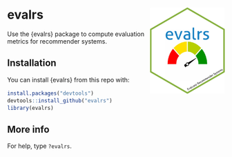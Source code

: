 
<!-- README.md is generated from README.Rmd. Please edit that file -->

# evalrs <img src='man/figures/evalrs.png' align="right" height="200" />

Use the {evalrs} package to compute evaluation metrics for recommender
systems.

## Installation

You can install {evalrs} from this repo with:

``` r
install.packages("devtools")
devtools::install_github("evalrs")
library(evalrs)
```

## More info

For help, type `?evalrs`.
